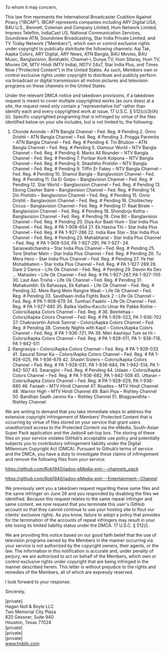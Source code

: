 To whom it may concern,

This law firm represents the International Broadcaster Coalition Against Piracy (“IBCAP”). IBCAP represents companies including ARY Digital USA, B4U U.S., Bennett, Coleman and Company Limited, Hum Network Limited, Impress Telefilm, IndiaCast US, National Communication Services, Soundview ATN, Soundview Broadcasting, Star India Private Limited, and TV Today Network (“Members”), which own or control exclusive rights under copyright to publically distribute the following channels: Aaj Tak, Aapka Colors, ARY Digital, ARY News, ATN Bangla, B4U Movies, B4U Music, Banglavision, Boishakhi, Channel-i, Dunya TV, Hum Sitaray, Hum TV, Movies OK, MTV Hindi (MTV India), NDTV 24x7, Star India Plus, and Times Now (“Protected Content”) in the United States. As such, Members own or control exclusive rights under copyright to distribute and publicly perform via broadcast or digital transmission all motion pictures and television programs on these channels in the United States.

Under the relevant DMCA notice and takedown provisions, if a takedown request is meant to cover multiple copyrighted works (as ours does) at a site, the request need only contain a "representative list" rather than identify each and every copyrighted work at issue. 17 U.S.C. § 512(c)(3)(A)(ii). Specific copyrighted programing that is infringed by virtue of the files identified below on your site includes, but is not limited to, the following:

1. Chonde Anonde – ATN Bangla Channel – Fed. Reg. # Pending 2. Onno Drishti – ATN Bangla Channel – Fed. Reg. # Pending 3. Progga Paromita – ATN Bangla Channel – Fed. Reg. # Pending 4. Tin Bhubon – ATN Bangla Channel – Fed. Reg. # Pending 5. Glamour World – NTV Bangla Channel – Fed. Reg. # Pending 6. Marks All Rounder – NTV Bangla Channel – Fed. Reg. # Pending 7. Poribar Kork Kolpona – NTV Bangla Channel – Fed. Reg. # Pending 8. Shashtho Protidin – NTV Bangla Channel – Fed. Reg. # Pending 9. Tiffin Er Fakey – NTV Bangla Channel – Fed. Reg. # Pending 10. Shamol Bangla – Banglavision Channel – Fed. Reg. # Pending 11. Oa Er Golpo – Banglavision Channel – Fed. Reg. # Pending 12. Star World – Banglavision Channel – Fed. Reg. # Pending 13. Ebong Clasher Baire – Banglavision Channel – Fed. Reg. # Pending 14. Din Protidin – Banglavision Channel – Fed. Reg. # Pending 15. Onno Drishti – Banglavision Channel – Fed. Reg. # Pending 16. Cholitechey Circus – Banglavision Channel – Fed. Reg. # Pending 17. Raat Birate – Banglavision Channel – Fed. Reg. # Pending 18. Shondorjo Kotha – Banglavision Channel – Fed. Reg. # Pending 19. Cine Bit – Banglavision Channel – Fed. Reg. # Pending 20. Diya Aur Baati Hum – Star India Plus Channel – Fed. Reg. # PA 1-908-654 21. Ek Hasina Thi – Star India Plus Channel – Fed. Reg. # PA 1-927-286 22. India Raw Star – Star India Plus Channel – Fed. Reg. # Pending 23. Mahabharat – Star India Plus Channel – Fed. Reg. # PA 1-909-534, PA 1-927-291, PA 1-927- 24. Saraswatichandra – Star India Plus Channel – Fed. Reg. # Pending 25. Tere Sheher Mein – Star India Plus Channel – Fed. Reg. # Pending 26. Tu Mera Hero – Star India Plus Channel – Fed. Reg. # Pending 27. Ye Hai Mohabbatein – Star India Plus Channel – Fed. Reg. # PA 1-927-289 28. Dare 2 Dance – Life Ok Channel – Fed. Reg. # Pending 29. Devon Ke Dev … Mahadev – Life Ok Channel – Fed. Reg. # PA 1-927-287, PA 1-927-705 30. Laut Aao Trisha – Life Ok Channel – Fed. Reg. # Pending 31. Mahakumbh: Ek Rahasaya, Ek Kahani – Life Ok Channel – Fed. Reg. # Pending 32. Mere Rang Mein Rangne Waali – Life Ok Channel – Fed. Reg. # Pending 33. Savdhaan-India Fights Back 2 – Life Ok Channel – Fed. Reg. # PA 1-908-679 34. Tumhari Paakhi – Life Ok Channel – Fed. Reg. # PA 1-927-685 35. Balika Vadhu-Kacchi Umar Ke Pakke Rishte – Colors/Aapka Colors Channel – Fed. Reg. # 36. Beintehaa – Colors/Aapka Colors Channel – Fed. Reg. # PA 1-928-023, PA 1-936-702 37. Chakravartin Ashok Samrat – Colors/Aapka Colors Channel – Fed. Reg. # Pending 38. Comedy Nights with Kapil – Colors/Aapka Colors Channel – Fed. Reg. # PA 1-936-721, PA 39. Meri Aashiqui Tum se Hi – Colors/Aapka Colors Channel – Fed. Reg. # PA 1-928-011, PA 1-
936-718, PA 1-942-511
40. Rangrasiya – Colors/Aapka Colors Channel – Fed. Reg. # PA 1-928-033 41. Sasural Simar Ka – Colors/Aapka Colors Channel – Fed. Reg. # PA 1-928-025, PA 1-936-678 42. Shastri Sisters – Colors/Aapka Colors Channel – Fed. Reg. # PA 1-928-031, PA 1-936-684, PA 1-942-514, PA 1-942-507 43. Swaragini – Fed. Reg. # Pending 44. Udaan – Colors/Aapka Colors Channel – Fed. Reg. # PA 1-936-682, PA 1-942-508 45. Uttaran – Colors/Aapka Colors Channel – Fed. Reg. # PA 1-928-029, PA 1-936-680 46. Fanaah – MTV Hindi Channel 47. Roadies – MTV Hindi Channel 48. Warrior High – MTV Hindi Channel 49. Bairi Piya – Rishtey Channel 50. Bandhan Saath Janmo Ka – Rishtey Channel 51. Bhagyavidhta – Rishtey Channel

We are writing to demand that you take immediate steps to address the extensive copyright infringement of Members’ Protected Content that is occurring by virtue of files stored on your service that grant users unauthorized access to the Protected Content via the eMedia, South-Asian Super Pack application and the Jadoo4 set-top box. The storing of these files on your service violates GitHub’s acceptable use policy and potentially subjects you to contributory infringement liability under the Digital Millennium Copyright Act (DMCA). Pursuant to Github’s terms of service and the DMCA, you have a duty to investigate these claims of infringement and remove the following files from your service:

https://github.com/Rob1940/jadoo-eMedia-xml---channels_pack

https://github.com/Rob1940/jadoo-eMedia-xml---Entertainment--Channel

We previously sent you a takedown request regarding these same files and the same infringer on June 26 and you responded by disabling the files we identified. Because this request relates to the same repeat infringer and same content, we now request that you terminate this user's GitHub account so that they cannot continue to use your hosting site to flout our clients' exclusive rights. As you know, failure to adopt a policy that provides for the termination of the accounts of repeat infringers may result in your site losing its limited liability status under the DMCA. 17 U.S.C. § 512(i).

We are providing this notice based on our good faith belief that the use of television programs owned by the Members in the manner occurring via your service is not authorized by the copyright owners, their agents, or the law. The information in this notification is accurate and, under penalty of perjury, we are authorized to act on behalf of the Members, which own or control exclusive rights under copyright that are being infringed in the manner described herein. This letter is without prejudice to the rights and remedies of the Members, all of which are expressly reserved.

I look forward to your response.

Sincerely,

[private]  
Hagan Noll & Boyle LLC  
Two Memorial City Plaza  
820 Gessner, Suite 940  
Houston, Texas 77024  
[private]  
[private]  
[private]  
www.hnbllc.com  

